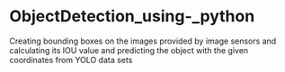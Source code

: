 # ObjectDetection_using-_python
Creating bounding boxes on the images provided by image sensors and calculating its IOU value and predicting the object with the given coordinates from YOLO data sets 
